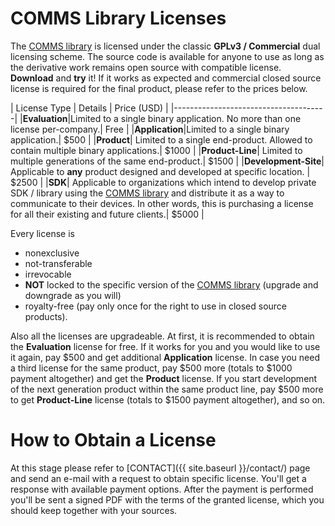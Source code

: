 # **COMMS** Library Licenses
The [COMMS library](https://github.com/arobenko/comms_champion#comms-library) is licensed under
the classic **GPLv3 / Commercial** dual licensing scheme. The
source code is available for anyone to use as long as the derivative work
remains open source with compatible license. **Download** and **try** it! 
If it works as expected and commercial closed source license is required for the final
product, please refer to the prices below. 

| License Type | Details | Price (USD) |
|--------------------------------------|
|**Evaluation**|Limited to a single binary application. No more than one license per-company.| Free |
|**Application**|Limited to a single binary application.| $500 |
|**Product**| Limited to a single end-product. Allowed to contain multiple binary applications.| $1000 |
|**Product-Line**| Limited to multiple generations of the same end-product.| $1500 |
|**Development-Site**| Applicable to **any** product designed and developed at specific location. | $2500 |
|**SDK**| Applicable to organizations which intend to develop private SDK / library using the [COMMS library](https://github.com/arobenko/comms_champion#comms-library) and distribute it as a way to communicate to their devices. In other words, this is purchasing a license for all their existing and future clients.| $5000 |

Every license is 
- nonexclusive
- not-transferable
- irrevocable 
- **NOT** locked to the specific version of the 
[COMMS library](https://github.com/arobenko/comms_champion#comms-library)
(upgrade and downgrade as you will)
- royalty-free (pay only once for the right to use in closed source 
products).

Also all the licenses are upgradeable. At first, it is recommended to obtain
the **Evaluation** license for free. If it works for you and you would like to use it
again, pay $500 and get additional **Application** license. In case you need
a third license for the same product, pay $500 more (totals to $1000 payment altogether) and
get the **Product** license. If you start development of the next generation 
product within the same product line, pay $500 more to get **Product-Line** 
license (totals to $1500 payment altogether), and so on.

# How to Obtain a License
At this stage please refer to [CONTACT]({{ site.baseurl }}/contact/) page and send an e-mail
with a request to obtain specific license. You'll get a response with
available payment options. After the payment is performed you'll be sent
a signed PDF with the terms of the granted license, which you should keep together
with your sources.
